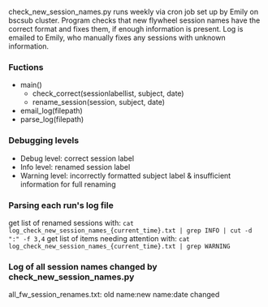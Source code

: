 check_new_session_names.py runs weekly via cron job set up by Emily on bscsub cluster. Program checks that new flywheel session names have the correct format and fixes them, if enough information is present. Log is emailed to Emily, who manually fixes any sessions with unknown information.

### Fuctions
- main()
  - check_correct(sessionlabellist, subject, date)
  - rename_session(session, subject, date)
- email_log(filepath)
- parse_log(filepath)

### Debugging levels
- Debug level: correct session label
- Info level: renamed session label
- Warning level: incorrectly formatted subject label & insufficient information for full renaming

### Parsing each run's log file
get list of renamed sessions with: `cat log_check_new_session_names_{current_time}.txt | grep INFO | cut -d ":" -f 3,4`
get list of items needing attention with: `cat log_check_new_session_names_{current_time}.txt | grep WARNING`

### Log of all session names changed by check_new_session_names.py
all_fw_session_renames.txt: old name:new name:date changed